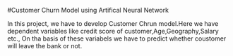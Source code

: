 #Customer Churn Model using Artifical Neural Network<br>

In this project, we have to develop Customer Chrun model.Here we have dependent variables like credit score of customer,Age,Geography,Salary etc., On tha basis of these variabels we have to predict whether coustomer will leave the bank or not.
